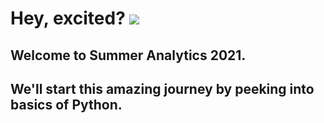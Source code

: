 # Hey, excited? <img src="https://user-images.githubusercontent.com/53052899/122548039-7aba7a80-d04e-11eb-87c7-485350ec04b9.png">
## Welcome to Summer Analytics 2021.
## We'll start this amazing journey by peeking into basics of Python.

